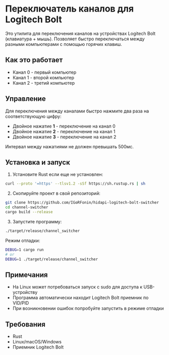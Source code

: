 # Переключатель каналов для Logitech Bolt

Это утилита для переключения каналов на устройствах Logitech Bolt (клавиатура + мышь). Позволяет быстро переключаться между разными компьютерами с помощью горячих клавиш.

## Как это работает
- Канал 0 - первый компьютер
- Канал 1 - второй компьютер 
- Канал 2 - третий компьютер

## Управление
Для переключения между каналами быстро нажмите два раза на соответствующую цифру:
- Двойное нажатие **1** - переключение на канал 0
- Двойное нажатие **2** - переключение на канал 1
- Двойное нажатие **3** - переключение на канал 2

Интервал между нажатиями не должен превышать 500мс.

## Установка и запуск

1. Установите Rust если еще не установлен:

```bash
curl --proto '=https' --tlsv1.2 -sSf https://sh.rustup.rs | sh
```

2. Скопируйте проект в свой репозиторий:

```bash
git clone https://github.com/IGoRFonin/hidapi-logitech-bolt-switcher
cd channel-switcher
cargo build --release
```

3. Запустите программу:

```bash
./target/release/channel_switcher
```

Режим отладки:
```bash
DEBUG=1 cargo run
# or
DEBUG=1 ./target/release/channel_switcher
```

## Примечания
- На Linux может потребоваться запуск с sudo для доступа к USB-устройству
- Программа автоматически находит Logitech Bolt приемник по VID/PID
- При возникновении ошибок попробуйте запустить в режиме отладки

## Требования
- Rust
- Linux/macOS/Windows
- Приемник Logitech Bolt